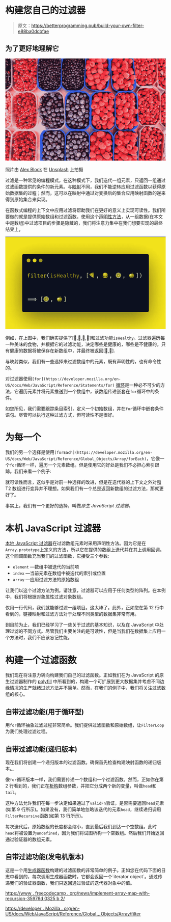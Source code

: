 # 构建您自己的过滤器

> 原文：<https://betterprogramming.pub/build-your-own-filter-e88ba0dcbfae>

## 为了更好地理解它

![](img/63c9a7a5703ee6d72655b3120c5b4d0a.png)

照片由 [Alex Block](https://unsplash.com/@alexblock?utm_source=unsplash&utm_medium=referral&utm_content=creditCopyText) 在 [Unsplash](https://unsplash.com/s/photos/sort?utm_source=unsplash&utm_medium=referral&utm_content=creditCopyText) 上拍摄

过滤是一种常见的编程模式，在这种模式下，我们迭代一组元素，只返回一组通过过滤函数提供的条件的新元素。与[映射](https://medium.com/better-programming/build-your-own-map-b9a0c9d6fbab)不同，我们不能逆转应用过滤函数以获得原始数据集的过程；然而，这可以在映射中通过对变换后的集合应用映射函数的逆来得到原始集合来实现。

在函数式编程的上下文中应用过滤将帮助我们在更好的意义上实现可读性。我们所要做的就是提供原始数组和过滤函数。使用这个[声明性方法](https://en.wikipedia.org/wiki/Declarative_programming)，从一组数据(在本文中是数组)中过滤项目的步骤是隐藏的，我们将注意力集中在我们想要实现的最终结果上。

![](img/bc00ecefa40ac6f4e6cc2792cf83363e.png)

例如，在上图中，我们确实提供了[🍕,🍔,🥗,🍏]和过滤功能`isHealthy`。过滤器遍历每一种美味的食物，并根据它的过滤功能，决定哪些是健康的，哪些是不健康的。只有健康的数据将被保存在新数组中，并最终被返回[🥗,🍏].

与映射类似，我们有一些选择来过滤数组中的元素，既有声明性的，也有命令性的。

对过滤器使用`[for](https://developer.mozilla.org/en-US/docs/Web/JavaScript/Reference/Statements/for)` [循环](https://developer.mozilla.org/en-US/docs/Web/JavaScript/Reference/Statements/for)是一种必不可少的方法，它遍历元素并将元素推送到一个数组中，该数组传递嵌套在`for`循环中的条件。

如您所见，我们需要跟踪条目索引，定义一个初始数组，并在`for`循环中嵌套条件语句。尽管可以执行这种过滤方式，但可读性不是很好。

# 为每一个

我们的另一个选择是使用`[forEach](https://developer.mozilla.org/en-US/docs/Web/JavaScript/Reference/Global_Objects/Array/forEach)`，它像一个`for`循环一样，遍历一个元素数组。但是使用它的好处是我们不必担心索引跟踪。我们来看一个例子:

就可读性而言，这似乎是对前一种选择的改进，但是在迭代器的上下文之外对[和](https://lorenstewart.me/2017/01/22/javascript-array-methods-mutating-vs-non-mutating/)T2 数组进行变异并不理想。如果我们有一个总是返回新数组的过滤方法，那就更好了。

事实上，我们有一个更好的选择，叫做*原生 JavaScript 过滤器*。

# 本机 JavaScript 过滤器

[本地 JavaScript 过滤器](https://developer.mozilla.org/en-US/docs/Web/JavaScript/Reference/Global_Objects/Array/filter)在过滤数组元素时采用声明性方法。因为它是在`Array.prototype`上定义的方法，所以它在提供的数组上迭代并在其上调用回调。这个回调函数充当我们的过滤函数，它接受三个参数:

*   `element` —数组中被迭代的当前项
*   `index` —当前元素在数组中被迭代的索引或位置
*   `array` —应用过滤方法的原始数组

让我们以这个过滤方法为例。请注意，过滤器可以应用于任何类型的阵列。在本例中，我们将根据对象属性过滤对象数组。

仅用一行代码，我们就能够过滤一组项目。这太棒了。此外，正如您在第 12 行中看到的，链接映射和过滤方法对于处理不同类型的数据集非常有用。

到目前为止，我们已经学习了一些关于过滤的基本知识，以及在 JavaScript 中处理过滤的不同方式。尽管我们主要关注的是可读性，但是当我们在数据集上应用一个方法时，我们不应该忘记性能。

# 构建一个过滤函数

我们现在将注意力转向构建我们自己的过滤函数。正如我们在为 JavaScript 的原生过滤器制作的 [polyfill](https://developer.mozilla.org/en-US/docs/Web/JavaScript/Reference/Global_Objects/Array/filter) 中所看到的，构建一个可扩展到更大数据集并考虑不同边缘情况的生产就绪过滤方法并不简单。然而，在我们的例子中，我们将关注过滤数组的核心。

## 自带过滤功能(用于循环型)

用`for`循环抽象过滤过程非常简单。我们提供过滤函数和原始数组，让`FilterLoop`为我们处理过滤过程。

## 自带过滤功能(递归版本)

现在我们将创建一个递归版本的过滤函数。确保首先检查构建映射函数的递归版本[。](https://medium.com/better-programming/build-your-own-map-b9a0c9d6fbab)

像`for`循环版本一样，我们需要传递一个数组和一个过滤函数。然而，正如你在第 2 行看到的，我们正在[析构](https://developer.mozilla.org/en-US/docs/Web/JavaScript/Reference/Operators/Destructuring_assignment)数组参数，并把它分成两个新的变量，叫做`head`和`tail`。

这种方法允许我们在每一步决定如果通过了`validFn`验证，是否需要返回`head`元素(如第 9 行所示)。如果没有，我们简单地忽略该迭代的元素`head`，继续递归调用`FilterRecursive`函数(如第 13 行所示)。

每次迭代后，原始数组的长度都会缩小，直到最后我们到达一个空数组。此时`head`将被设置为`undefined`，因为我们将试图析构一个空数组。然后我们开始返回通过验证器的数组元素。

## 自带过滤功能(发电机版本)

这是一个用[生成器函数](https://developer.mozilla.org/en-US/docs/Web/JavaScript/Reference/Statements/function*)构建的过滤函数的非常简单的例子。正如您在代码下面的日志中看到的，每次调用生成器函数时，它都会返回一个`iterator object`。通过传递我们的验证器函数，我们只返回通过验证的迭代器对象中的值。

[https://www . freecodecamp . org/news/implement-array-map-with-recursion-35976d 0325 b 2/](https://www.freecodecamp.org/news/implement-array-map-with-recursion-35976d0325b2/)

[https://developer . Mozilla . org/en-US/docs/Web/JavaScript/Reference/Global _ Objects/Array/filter](https://developer.mozilla.org/en-US/docs/Web/JavaScript/Reference/Global_Objects/Array/filter)